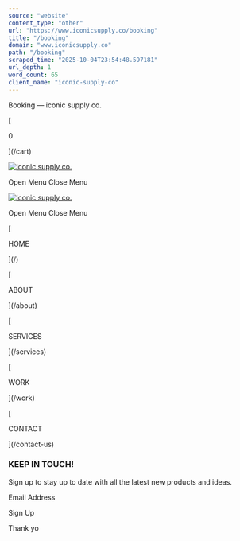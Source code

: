 ```yaml
---
source: "website"
content_type: "other"
url: "https://www.iconicsupply.co/booking"
title: "/booking"
domain: "www.iconicsupply.co"
path: "/booking"
scraped_time: "2025-10-04T23:54:48.597181"
url_depth: 1
word_count: 65
client_name: "iconic-supply-co"
---
```


Booking — iconic supply co.

[

0

](/cart)

[![iconic supply co.](//images.squarespace-cdn.com/content/v1/630fa0daa53f1b2d3a54c79a/fa79005b-c9e6-4172-9c21-caac7ac7354d/iconic+logo+header.png?format=1500w)](/)

[](https://www.instagram.com/iconicsupply.co)[](https://www.linkedin.com/company/88930223/admin/)

Open Menu Close Menu

[![iconic supply co.](//images.squarespace-cdn.com/content/v1/630fa0daa53f1b2d3a54c79a/fa79005b-c9e6-4172-9c21-caac7ac7354d/iconic+logo+header.png?format=1500w)](/)

[](https://www.instagram.com/iconicsupply.co)[](https://www.linkedin.com/company/88930223/admin/)

Open Menu Close Menu

[

HOME

](/)

[

ABOUT

](/about)

[

SERVICES

](/services)

[

WORK

](/work)

[

CONTACT

](/contact-us)

[](https://www.linkedin.com/company/88930223/admin/)

### KEEP IN TOUCH!

Sign up to stay up to date with all the latest new products and ideas.

Email Address

Sign Up

Thank yo
